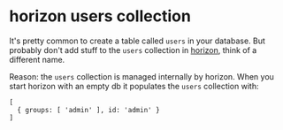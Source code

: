 # horizon users collection

It's pretty common to create a table called `users` in your database. But probably don't add stuff to the `users` collection in [horizon](https://horizon.io), think of a different name.

Reason: the `users` collection is managed internally by horizon.  When you start horizon with an empty db it populates the `users` collection with:

```
[
  { groups: [ 'admin' ], id: 'admin' }
]
```
